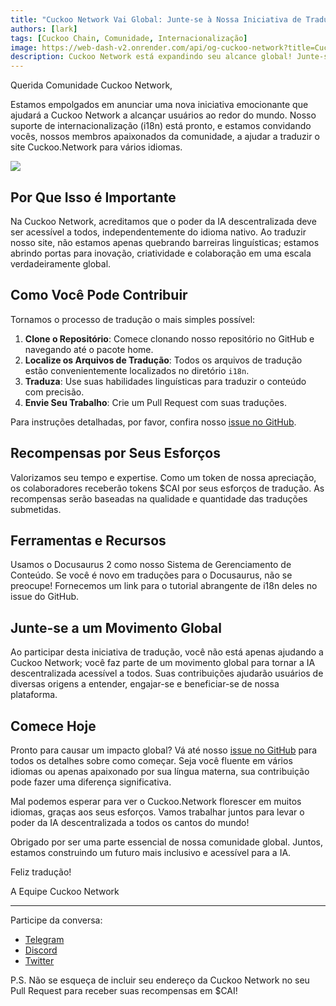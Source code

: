 ```yaml
---
title: "Cuckoo Network Vai Global: Junte-se à Nossa Iniciativa de Tradução do Site"
authors: [lark]
tags: [Cuckoo Chain, Comunidade, Internacionalização]
image: https://web-dash-v2.onrender.com/api/og-cuckoo-network?title=Cuckoo%20Network%20Vai%20Global%3A%20Junte-se%20%C3%A0%20Nossa%20Iniciativa%20de%20Tradu%C3%A7%C3%A3o%20do%20Site
description: Cuckoo Network está expandindo seu alcance global! Junte-se ao nosso esforço comunitário para traduzir o site Cuckoo.Network e ganhe tokens $CAI por suas contribuições. Ajude-nos a tornar a IA descentralizada acessível a todos, em qualquer lugar.
---
```


Querida Comunidade Cuckoo Network,

Estamos empolgados em anunciar uma nova iniciativa emocionante que ajudará a Cuckoo Network a alcançar usuários ao redor do mundo. Nosso suporte de internacionalização (i18n) está pronto, e estamos convidando vocês, nossos membros apaixonados da comunidade, a ajudar a traduzir o site Cuckoo.Network para vários idiomas.

![](https://cuckoo-network.b-cdn.net/2024-08-16-join-cuckoo-network-translation-initiative.webp)

## Por Que Isso é Importante

Na Cuckoo Network, acreditamos que o poder da IA descentralizada deve ser acessível a todos, independentemente do idioma nativo. Ao traduzir nosso site, não estamos apenas quebrando barreiras linguísticas; estamos abrindo portas para inovação, criatividade e colaboração em uma escala verdadeiramente global.

## Como Você Pode Contribuir

Tornamos o processo de tradução o mais simples possível:

1. **Clone o Repositório**: Comece clonando nosso repositório no GitHub e navegando até o pacote home.
2. **Localize os Arquivos de Tradução**: Todos os arquivos de tradução estão convenientemente localizados no diretório `i18n`.
3. **Traduza**: Use suas habilidades linguísticas para traduzir o conteúdo com precisão.
4. **Envie Seu Trabalho**: Crie um Pull Request com suas traduções.

Para instruções detalhadas, por favor, confira nosso [issue no GitHub](https://github.com/cuckoo-network/cuckoo/issues/12).

## Recompensas por Seus Esforços

Valorizamos seu tempo e expertise. Como um token de nossa apreciação, os colaboradores receberão tokens $CAI por seus esforços de tradução. As recompensas serão baseadas na qualidade e quantidade das traduções submetidas.

## Ferramentas e Recursos

Usamos o Docusaurus 2 como nosso Sistema de Gerenciamento de Conteúdo. Se você é novo em traduções para o Docusaurus, não se preocupe! Fornecemos um link para o tutorial abrangente de i18n deles no issue do GitHub.

## Junte-se a um Movimento Global

Ao participar desta iniciativa de tradução, você não está apenas ajudando a Cuckoo Network; você faz parte de um movimento global para tornar a IA descentralizada acessível a todos. Suas contribuições ajudarão usuários de diversas origens a entender, engajar-se e beneficiar-se de nossa plataforma.

## Comece Hoje

Pronto para causar um impacto global? Vá até nosso [issue no GitHub](https://github.com/cuckoo-network/cuckoo/issues/12) para todos os detalhes sobre como começar. Seja você fluente em vários idiomas ou apenas apaixonado por sua língua materna, sua contribuição pode fazer uma diferença significativa.

Mal podemos esperar para ver o Cuckoo.Network florescer em muitos idiomas, graças aos seus esforços. Vamos trabalhar juntos para levar o poder da IA descentralizada a todos os cantos do mundo!

Obrigado por ser uma parte essencial de nossa comunidade global. Juntos, estamos construindo um futuro mais inclusivo e acessível para a IA.

Feliz tradução!

A Equipe Cuckoo Network

------

Participe da conversa:

- [Telegram](https://cuckoo.network/tg)
- [Discord](https://cuckoo.network/dc)
- [Twitter](https://cuckoo.network/x)

P.S. Não se esqueça de incluir seu endereço da Cuckoo Network no seu Pull Request para receber suas recompensas em $CAI!